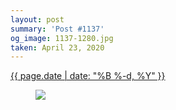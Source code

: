```yaml
---
layout: post
summary: 'Post #1137'
og_image: 1137-1280.jpg
taken: April 23, 2020
---
```


<div class="post">
 <time>
  <a href="/1137">
   {{ page.date | date: "%B %-d, %Y" }}
  </a>
 </time>
 <a href="/1137">
  <figure data-taken="4/23/2020">
   <img sizes="(min-width: 700px) 50vw, calc(100vw - 2rem)" src="{{ site.assets_url }}/1137-640.jpg" srcset="{{ site.assets_url }}/1137-320.jpg 320w, {{ site.assets_url }}/1137-640.jpg 640w, {{ site.assets_url }}/1137-960.jpg 960w, {{ site.assets_url }}/1137-1280.jpg 1280w"/>
  </figure>
 </a>
</div>
